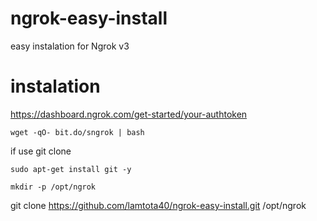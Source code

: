 # ngrok-easy-install
easy instalation for Ngrok v3

# instalation
https://dashboard.ngrok.com/get-started/your-authtoken
```console
wget -qO- bit.do/sngrok | bash
```
if use git clone
```console
sudo apt-get install git -y
```
```console
mkdir -p /opt/ngrok
```
git clone https://github.com/lamtota40/ngrok-easy-install.git /opt/ngrok
```

